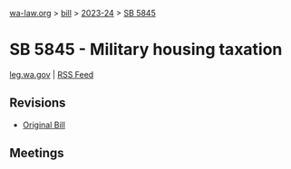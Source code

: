 [wa-law.org](/) > [bill](/bill/) > [2023-24](/bill/2023-24/) > [SB 5845](/bill/2023-24/sb/5845/)

# SB 5845 - Military housing taxation
[leg.wa.gov](https://app.leg.wa.gov/billsummary?BillNumber=5845&Year=2023&Initiative=false) | [RSS Feed](./rss.xml)

## Revisions
* [Original Bill](1/)

## Meetings